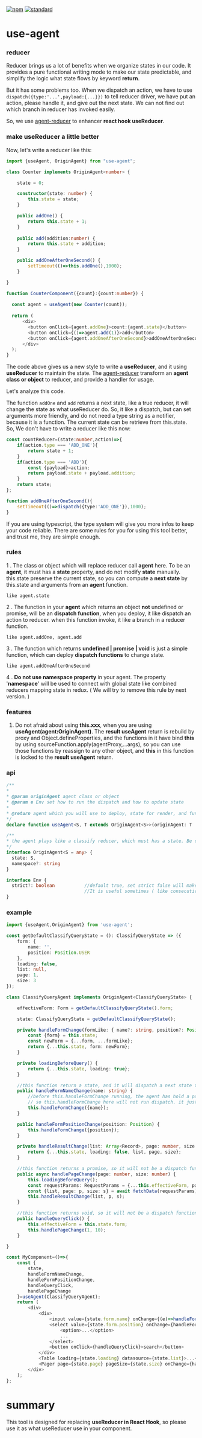[![npm][npm-image]][npm-url]
[![standard][standard-image]][standard-url]

[npm-image]: https://img.shields.io/npm/v/use-agent.svg?style=flat-square
[npm-url]: https://www.npmjs.com/package/use-agent
[standard-image]: https://img.shields.io/badge/code%20style-standard-brightgreen.svg?style=flat-square
[standard-url]: http://npm.im/standard

# use-agent

### reducer
Reducer brings us a lot of benefits when we organize states in our code. 
It provides a pure functional writing mode to make our state predictable, 
and simplify the logic what state flows by keyword <strong>return</strong>.

But it has some problems too. When we dispatch an action, we have to use `dispatch({type:'...',payload:{...}})` to tell 
reducer driver, we have put an action, please handle it, and give out the next state. 
We can not find out which branch in reducer has invoked easily. 

So, we use [agent-reducer](https://www.npmjs.com/package/agent-reducer) to enhancer <strong>react hook useReducer</strong>.
### make useReducer a little better
Now, let's write a reducer like this:
```typescript jsx
import {useAgent, OriginAgent} from "use-agent";

class Counter implements OriginAgent<number> {

    state = 0;

    constructor(state: number) {
        this.state = state;
    }

    public addOne() {
        return this.state + 1;
    }
    
    public add(addition:number) {
        return this.state + addition;
    }

    public addOneAfterOneSecond() {
        setTimeout(()=>this.addOne(),1000);
    }

}

function CounterComponent({count}:{count:number}) {
    
  const agent = useAgent(new Counter(count));
  
  return (
      <div>
        <button onClick={agent.addOne}>count:{agent.state}</button>
        <button onClick={()=>agent.add(1)}>add</button>
        <button onClick={agent.addOneAfterOneSecond}>addOneAfterOneSecond</button>
      </div>
  );
}
```
The code above gives us a new style to write a <strong>useReducer</strong>, 
and it using <strong>useReducer</strong> to maintain the state. 
The [agent-reducer](https://www.npmjs.com/package/agent-reducer) transform an <strong>agent class or object</strong> to reducer,
and provide a handler for usage. 

Let's analyze this code. 

The function `addOne` and `add` returns a next state, like a true reducer, it will change the state as what useReducer do.
So, it like a dispatch, but can set arguments more friendly, and do not need a type string as a notifier, 
because it is a function. The current state can be retrieve from this.state. So, We don't have to write a reducer like this now:
```typescript
const countReducer=(state:number,action)=>{
    if(action.type === 'ADD_ONE'){
        return state + 1;
    }
    if(action.type === 'ADD'){
        const {payload}=action;
        return payload.state + payload.addition;
    }
    return state;
};

function addOneAfterOneSecond(){
    setTimeout(()=>dispatch({type:'ADD_ONE'}),1000);
}
```
If you are using typescript, the type system will give you more infos to keep your code reliable.
There are some rules for you for using this tool better, and trust me, they are simple enough.

### rules
1 . The class or object which will replace reducer call <strong>agent</strong> here. To be an <strong>agent</strong>, 
it must has a <strong>state</strong> property, and do not modify <strong>state</strong> manually. 
this.state preserve the current state, so you can compute a <strong>next state</strong> by this.state and arguments from an <strong>agent</strong> function.
```
like agent.state
```
2 . The function in your <strong>agent</strong> which returns an object <strong>not</strong> undefined or promise, 
will be an <strong>dispatch function</strong>, when you deploy, it like dispatch an action to reducer. 
when this function invoke, it like a branch in a reducer function. 
```
like agent.addOne, agent.add
```
3 . The function which returns <strong>undefined | promise | void</strong> is just a simple function,
which can deploy <strong>dispatch functions</strong> to change state.
```
like agent.addOneAfterOneSecond
```
4 . <strong>Do not use namespace property</strong> in your agent. 
The property '<strong>namespace</strong>' will be used to connect with global state like combined reducers mapping state in redux.
( We will try to remove this rule by next version. )

### features
1. Do not afraid about using <strong>this.xxx</strong>, when you are using <strong>useAgent(agent:OriginAgent)</strong>.
The <strong>result useAgent</strong> return is rebuild by proxy and Object.defineProperties, and the functions in it have bind <strong>this</strong> by using sourceFunction.apply(agentProxy,...args),
so you can use those functions by reassign to any other object, and <strong>this</strong> in this function is locked to the <strong>result useAgent</strong> return.

### api
```typescript
/**
* 
* @param originAgent agent class or object
* @param e Env set how to run the dispatch and how to update state
* 
* @return agent which you will use to deploy, state for render, and functions for dispatch or effect
*/
declare function useAgent<S, T extends OriginAgent<S>>(originAgent: T | { new(): T }, e?: Env): T

/**
* the agent plays like a classify reducer, which must has a state. Be careful about namespace
*/
interface OriginAgent<S = any> {
  state: S,
  namespace?: string
}

interface Env {
  strict?: boolean           //default true, set strict false will make this.state change immediately before an dispatch has done.
                             //It is useful sometimes ( like consecutive dispatch in react ). But, we do not recommend doing this.
}
```
### example
```typescript jsx
import {useAgent,OriginAgent} from 'use-agent';

const getDefaultClassifyQueryState = (): ClassifyQueryState => ({
    form: {
        name: '',
        position: Position.USER
    },
    loading: false,
    list: null,
    page: 1,
    size: 3
});

class ClassifyQueryAgent implements OriginAgent<ClassifyQueryState> {

    effectiveForm: Form = getDefaultClassifyQueryState().form;

    state: ClassifyQueryState = getDefaultClassifyQueryState();

    private handleFormChange(formLike: { name?: string, position?: Position }) {
        const {form} = this.state;
        const newForm = {...form, ...formLike};
        return {...this.state, form: newForm};
    }

    private loadingBeforeQuery() {
        return {...this.state, loading: true};
    }

    //this function return a state, and it will dispatch a next state to change the state in store or something remains reducer state.
    public handleFormNameChange(name: string) {
        //before this.handleFormChange running, the agent has hold a parent dispatch function for it,
        // so this.handleFormChange here will not run dispatch. it just compute the next state for it's parent 'handleFormNameChange'
        this.handleFormChange({name});
    }

    public handleFormPositionChange(position: Position) {
        this.handleFormChange({position});
    }

    private handleResultChange(list: Array<Record>, page: number, size: number) {
        return {...this.state, loading: false, list, page, size};
    }

    //this function returns a promise, so it will not be a dispatch function, but it can deploy dispatch functions to change next state.
    public async handlePageChange(page: number, size: number) {
        this.loadingBeforeQuery();
        const requestParams: RequestParams = {...this.effectiveForm, page, size};
        const {list, page: p, size: s} = await fetchData(requestParams);
        this.handleResultChange(list, p, s);
    }

    //this function returns void, so it will not be a dispatch function, but it can deploy dispatch functions or other functions to change next state.
    public handleQueryClick() {
        this.effectiveForm = this.state.form;
        this.handlePageChange(1, 10);
    }

}

const MyComponent=()=>{
    const {
        state,
        handleFormNameChange,
        handleFormPositionChange,
        handleQueryClick,
        handlePageChange
    }=useAgent(ClassifyQueryAgent);
    return (
        <div>
            <div>
                <input value={state.form.name} onChange={(e)=>handleFormNameChange(e.target.value)}/>
                <select value={state.form.position} onChange={handleFormPositionChange}>
                    <option>...</option>
                    ...
                </select>
                <button onClick={handleQueryClick}>search</button>
            </div>
            <Table loading={state.loading} datasource={state.list}>...</Table>
            <Pager page={state.page} pageSize={state.size} onChange={handlePageChange}/>
        </div>
    );
};
```
# summary
This tool is designed for replacing <strong>useReducer in React Hook</strong>, so please use it as what useReducer use in your component.